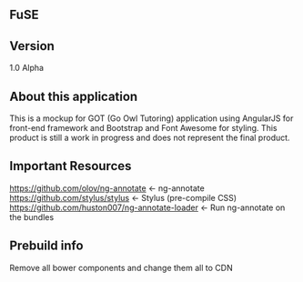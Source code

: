 ## FuSE
## Version
1.0 Alpha

## About this application
This is a mockup for GOT (Go Owl Tutoring) application using AngularJS for front-end framework
and Bootstrap and Font Awesome for styling. This product is still a work in progress and does not represent
the final product.

## Important Resources
https://github.com/olov/ng-annotate <- ng-annotate
https://github.com/stylus/stylus <- Stylus (pre-compile CSS)
https://github.com/huston007/ng-annotate-loader <- Run ng-annotate on the bundles

## Prebuild info
Remove all bower components and change them all to CDN
